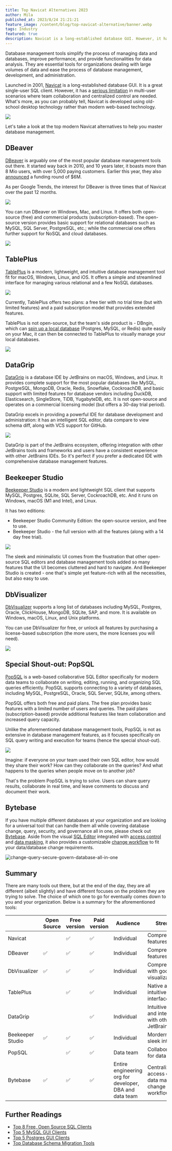 ```yaml
---
title: Top Navicat Alternatives 2023
author: Mila
published_at: 2023/8/24 21:21:21
feature_image: /content/blog/top-navicat-alternative/banner.webp
tags: Industry
featured: true
description: Navicat is a long-established database GUI. However, it has a serious limitation in multi-user scenarios where team collaboration and centralized control are needed. Hence, we are taking a look at top Navicat alternatives.
---
```


Database management tools simplify the process of managing data and databases, improve performance, and provide functionalities for data analysis. They are essential tools for organizations dealing with large volumes of data and ease the process of database management, development, and administration.

Launched in 2001, [Navicat](https://navicat.com/) is a long-established database GUI. It is a great single-user SQL client. However, it has a [serious limitation](/blog/stop-using-navicat/) in multi-user scenarios where team collaboration and centralized control are needed. What's more, as you can probably tell, Navicat is developed using old-school desktop technology rather than modern web-based technology.

![](/content/blog/top-navicat-alternative/navicat.webp)

Let's take a look at the top modern Navicat alternatives to help you master database management.

## DBeaver

[DBeaver](https://dbeaver.com/) is arguably one of the most popular database management tools out there. It started way back in 2010, and 10 years later, it boasts more than 8 Mio users, with over 5,000 paying customers. Earlier this year, they also [announced](https://techcrunch.com/2023/04/11/dbeaver-takes-6m-seed-investment-to-build-on-growing-popularity) a funding round of $6M.

As per Google Trends, the interest for DBeaver is three times that of Navicat over the past 12 months.

![](/content/blog/top-navicat-alternative/google-trends.webp)

You can run DBeaver on Windows, Mac, and Linux. It offers both open-source (free) and commercial products (subscription-based). The open-source version provides basic support for relational databases such as MySQL, SQL Server, PostgreSQL, etc.; while the commercial one offers further support for NoSQL and cloud databases.

![](/content/blog/top-navicat-alternative/dbeaver.webp)

## TablePlus

[TablePlus](https://tableplus.com/) is a modern, lightweight, and intuitive database management tool fit for macOS, Windows, Linux, and iOS. It offers a simple and streamlined interface for managing various relational and a few NoSQL databases.

![](/content/blog/top-navicat-alternative/tableplus.webp)

Currently, TablePlus offers two plans: a free tier with no trial time (but with limited features) and a paid subscription model that provides extended features.

TablePlus is not open-source, but the team's side product is - DBngin, which can [spin up a local database](/blog/free-tools-to-start-local-database-on-mac/) (Postgres, MySQL, or Redis) quite easily on your Mac, it can then be connected to TablePlus to visually manage your local databases.

![](/content/blog/top-navicat-alternative/tableplus-ui.webp)

## DataGrip

[DataGrip](https://www.jetbrains.com/datagrip/) is a database IDE by JetBrains on macOS, Windows, and Linux. It provides complete support for the most popular databases like MySQL, PostgreSQL, MongoDB, Oracle, Redis, Snowflake, CockroachDB, and basic support with limited features for database vendors including DuckDB, Elasticsearch, SingleStore, TiDB, YugabyteDB, etc. It is not open-source and operates on a commercial licensing model (but offers a 30-day trial period).

DataGrip excels in providing a powerful IDE for database development and administration: it has an intelligent SQL editor, data compare to view schema diff, along with VCS support for GitHub.

![](/content/blog/top-navicat-alternative/datagrip.webp)

DataGrip is part of the JetBrains ecosystem, offering integration with other JetBrains tools and frameworks and users have a consistent experience with other JetBrains IDEs. So it's perfect if you prefer a dedicated IDE with comprehensive database management features.

## Beekeeper Studio

[Beekeeper Studio](https://www.beekeeperstudio.io/) is a modern and lightweight SQL client that supports MySQL, Postgres, SQLite, SQL Server, CockroachDB, etc. And it runs on Windows, macOS (M1 and Intel), and Linux.

It has two editions:

- Beekeeper Studio Community Edition: the open-source version, and free to use.
- Beekeeper Studio - the full version with all the features (along with a 14 day free trial).

![](/content/blog/top-navicat-alternative/beekeeper.webp)

The sleek and minimalistic UI comes from the frustration that other open-source SQL editors and database management tools added so many features that the UI becomes cluttered and hard to navigate. And Beekeeper Studio is created - one that's simple yet feature-rich with all the necessities, but also easy to use.

## DbVisualizer

[DbVisualizer](https://www.dbvis.com/) supports a long list of databases including MySQL, Postgres, Oracle, ClickHouse, MongoDB, SQLite, SAP, and more. It is available on Windows, macOS, Linux, and Unix platforms.

You can use DbVisualizer for free, or unlock all features by purchasing a license-based subscription (the more users, the more licenses you will need).

![](/content/blog/top-navicat-alternative/dbvis.webp)

## Special Shout-out: PopSQL

[PopSQL](https://popsql.com/pricing) is a web-based collaborative SQL Editor specifically for modern data teams to collaborate on writing, editing, running, and organizing SQL queries efficiently. PopSQL supports connecting to a variety of databases, including MySQL, PostgreSQL, Oracle, SQL Server, SQLite, among others.

PopSQL offers both free and paid plans. The free plan provides basic features with a limited number of users and queries. The paid plans (subscription-based) provide additional features like team collaboration and increased query capacity.

Unlike the aforementioned database management tools, PopSQL is not as extensive in database management features, as it focuses specifically on SQL query writing and execution for teams (hence the special shout-out).

![](/content/blog/top-navicat-alternative/popsql.webp)

Imagine: if everyone on your team used their own SQL editor, how would they share their work? How can they collaborate on the queries? And what happens to the queries when people move on to another job?

That's the problem PopSQL is trying to solve. Users can share query results, collaborate in real time, and leave comments to discuss and document their work.

## Bytebase

If you have multiple different databases at your organization and are looking for a universal tool that can handle them all while covering database change, query, security, and governance all in one, please check out [Bytebase](/). Aside from the visual [SQL Editor](/docs/sql-editor/overview/) integrated with [access control](/docs/security/data-access-control/) and [data masking](/docs/security/mask-data/), it also provides a customizable [change workflow](/docs/concepts/database-change-workflow/) to fit your data/database change requirements.

![change-query-secure-govern-database-all-in-one](/images/db-scheme-lg.png)

## Summary

There are many tools out there, but at the end of the day, they are all different (albeit slightly) and have different focuses on the problem they are trying to solve. The choice of which one to go for eventually comes down to you and your organization. Below is a summary for the aforementioned tools:

|                  | Open Source | Free version | Paid version | Audience                                                | Strength                                                         |
| ---------------- | ----------- | ------------ | ------------ | ------------------------------------------------------- | ---------------------------------------------------------------- |
| Navicat          |             | ✅           | ✅           | Individual                                              | Comprehensive features                                           |
| DBeaver          | ✅          | ✅           | ✅           | Individual                                              | Comprehensive features                                           |
| DbVisualizer     | ✅          | ✅           | ✅           | Individual                                              | Comprehensive with good visualization                            |
| TablePlus        |             | ✅           | ✅           | Individual                                              | Native and intuitive interface                                   |
| DataGrip         |             |              | ✅           | Individual                                              | Intuitive UX and integraiton with other JetBrains IDEs           |
| Beekeeper Studio | ✅          | ✅           | ✅           | Individual                                              | Mordern and sleek interface                                      |
| PopSQL           |             | ✅           | ✅           | Data team                                               | Collaboration for data teams                                     |
| Bytebase         | ✅          | ✅           | ✅           | Entire engineering org for developer, DBA and data team | Centralized access control, data masking, change review workflow |

## Further Readings

- [Top 8 Free, Open Source SQL Clients](/blog/top-open-source-sql-clients/)
- [Top 5 MySQL GUI Clients](/blog/top-mysql-gui-client/)
- [Top 5 Postgres GUI Clients](/blog/top-postgres-gui-client/#the-starlet-tableplus)
- [Top Database Schema Migration Tools](/blog/top-database-schema-change-tool-evolution/)
